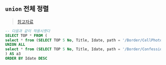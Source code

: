 ## `union` 전체 정렬
> [참고자료](https://mainia.tistory.com/70)


```sql
-- 다음과 같이 적용시켯다
SELECT TOP * FROM (
select * from (SELECT TOP 5 No, Title, Idate, path = '/Border/CellPhoto' FROM tbCellPhoto ORDER BY No DESC) AS a1
UNION ALL
select * from (SELECT TOP 5 No, Title, Idate, path = '/Border/Confession' FROM tbConfession ORDER BY No DESC) AS a2
) AS a3
ORDER BY Idate DESC
```

